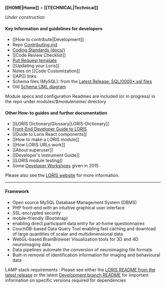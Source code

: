 **[[HOME|Home]]** > **[[TECHNICAL|Technical]]**

_Under construction_

#### Key Information and guidelines for developers 
* [[How to contribute|Development]]
* Repo [Contributing.md](https://github.com/aces/Loris/blob/master/CONTRIBUTING.md)
* [Coding Standards (docs/)](https://github.com/aces/Loris/blob/master/docs/CodingStandards)
* [[Code Review Checklist]]
* [Pull Request template](https://github.com/aces/Loris/blob/master/PULL_REQUEST_TEMPLATE.md)
* [[Updating your Loris]]
* Notes on [[Code Customization]]
* [[API]] links
* Schema files (MySQL): from the [Latest Release: SQL/0000*.sql files](https://github.com/aces/Loris/tree/master/SQL)
* Old [Schema UML diagram](https://github.com/aces/Loris/wiki/LORIS-database-schema)

Module specs and configuration Readmes are included (or in progress) in the repo under modules/_$modulename_/ directory

#### Other How-to guides and further documentation
* [[LORIS Dictionary/Glossary|LORIS-Dictionary]]
* [Front-End Developer Guide to LORIS](https://github.com/aces/Loris/blob/master/LORIS_react.README.md)
* [[Guide to Loris React components]]
* [[How to make a LORIS module]]
* [[How LORIS URLs work]]
* [[About superuser]]
* [[Developer's Instrument Guide]]
* [[LORIS module testing]]
* Some [Developer Workshops](https://github.com/aces/Loris/wiki/Developer-Workshops) given in 2015

Please also see the [LORIS website](http://www.loris.ca) for more information.

***

#### Framework
* Open source MySQL Database Management System (DBMS)
* PHP front-end with an intuitive graphical user interface
* SSL-encrypted security
* mobile-friendly (Bootstrap)
* enabling direct participant data entry for at-home questionnaires
* CouchDB-based Data Query Tool enabling fast caching and download of large quantities of scalar and multidimensional data
* WebGL-based BrainBrowser Visualization tools for 3D and 4D neuroimaging data
* Data pipelines automate the conversion of neuroimaging file formats
* Built-in removal of identification information for imaging and behavioural data

LAMP stack requirements : Please see either the [LORIS README from the latest release](https://github.com/aces/Loris/tree/master) or the latest [Development branch README](https://github.com/aces/Loris) for important information on specific versions required for dependencies
